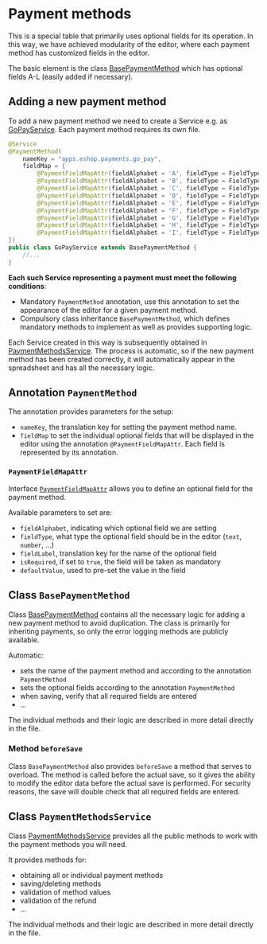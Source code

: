 # Payment methods

This is a special table that primarily uses optional fields for its operation. In this way, we have achieved modularity of the editor, where each payment method has customized fields in the editor.

The basic element is the class [BasePaymentMethod](../../../../../../src/main/java/sk/iway/iwcm/components/basket/payment_methods/jpa/PaymentMethodEntity.java) which has optional fields A-L (easily added if necessary).

## Adding a new payment method

To add a new payment method we need to create a Service e.g. as [GoPayService](../../../../../../src/main/java/sk/iway/iwcm/components/basket/payment_methods/rest/GoPayService.java). Each payment method requires its own file.

```java
@Service
@PaymentMethod(
    nameKey = "apps.eshop.payments.go_pay",
    fieldMap = {
        @PaymentFieldMapAttr(fieldAlphabet = 'A', fieldType = FieldType.TEXT, fieldLabel = "apps.eshop.payments.client_id", isRequired = true),
        @PaymentFieldMapAttr(fieldAlphabet = 'B', fieldType = FieldType.TEXT, fieldLabel = "apps.eshop.payments.secret", isRequired = true),
        @PaymentFieldMapAttr(fieldAlphabet = 'C', fieldType = FieldType.TEXT, fieldLabel = "apps.eshop.payments.url", isRequired = true),
        @PaymentFieldMapAttr(fieldAlphabet = 'D', fieldType = FieldType.NUMBER, fieldLabel = "apps.eshop.payments.go_id", isRequired = true),
        @PaymentFieldMapAttr(fieldAlphabet = 'E', fieldType = FieldType.NUMBER, fieldLabel = "components.basket.invoice_payments.price", isRequired = true, defaultValue = "0"),
        @PaymentFieldMapAttr(fieldAlphabet = 'F', fieldType = FieldType.NUMBER, fieldLabel = "components.basket.invoice_payments.vat", isRequired = true, defaultValue = "0"),
        @PaymentFieldMapAttr(fieldAlphabet = 'G', fieldType = FieldType.TEXT, fieldLabel = "components.basket.invoice_payments.gopay.orderDescription", isRequired = false, defaultValue = ""),
        @PaymentFieldMapAttr(fieldAlphabet = 'H', fieldType = FieldType.QUILL, fieldLabel = "components.payment_methods.mmoney_transfer_note", isRequired = false),
        @PaymentFieldMapAttr(fieldAlphabet = 'I', fieldType = FieldType.BOOLEAN_TEXT, fieldLabel = "components.payment_methods.allow_admin_edit", isRequired = false, defaultValue = "false"),
})
public class GoPayService extends BasePaymentMethod {
    //...
}
```

**Each such Service representing a payment must meet the following conditions**:
- Mandatory `PaymentMethod` annotation, use this annotation to set the appearance of the editor for a given payment method.
- Compulsory class inheritance `BasePaymentMethod`, which defines mandatory methods to implement as well as provides supporting logic.

Each Service created in this way is subsequently obtained in [PaymentMethodsService](../../../../../../src/main/java/sk/iway/iwcm/components/basket/payment_methods/rest/PaymentMethodsService.java). The process is automatic, so if the new payment method has been created correctly, it will automatically appear in the spreadsheet and has all the necessary logic.

## Annotation `PaymentMethod`

The annotation provides parameters for the setup:
- `nameKey`, the translation key for setting the payment method name.
- `fieldMap` to set the individual optional fields that will be displayed in the editor using the annotation `@PaymentFieldMapAttr`. Each field is represented by its annotation.

### `PaymentFieldMapAttr`

Interface [`PaymentFieldMapAttr`](../../../../../../src/main/java/sk/iway/iwcm/components/basket/payment_methods/jpa/PaymentFieldMapAttr.java) allows you to define an optional field for the payment method.

Available parameters to set are:
- `fieldAlphabet`, indicating which optional field we are setting
- `fieldType`, what type the optional field should be in the editor (`text`, `number`, ...)
- `fieldLabel`, translation key for the name of the optional field
- `isRequired`, if set to `true`, the field will be taken as mandatory
- `defaultValue`, used to pre-set the value in the field

## Class `BasePaymentMethod`

Class [BasePaymentMethod](../../../../../../src/main/java/sk/iway/iwcm/components/basket/payment_methods/rest/BasePaymentMethod.java) contains all the necessary logic for adding a new payment method to avoid duplication. The class is primarily for inheriting payments, so only the error logging methods are publicly available.

Automatic:
- sets the name of the payment method and according to the annotation `PaymentMethod`
- sets the optional fields according to the annotation `PaymentMethod`
- when saving, verify that all required fields are entered
- ...

The individual methods and their logic are described in more detail directly in the file.

### Method `beforeSave`

Class `BasePaymentMethod` also provides `beforeSave` a method that serves to overload. The method is called before the actual save, so it gives the ability to modify the editor data before the actual save is performed. For security reasons, the save will double check that all required fields are entered.

## Class `PaymentMethodsService`

Class [PaymentMethodsService](../../../../../../src/main/java/sk/iway/iwcm/components/basket/payment_methods/rest/PaymentMethodsService.java) provides all the public methods to work with the payment methods you will need.

It provides methods for:
- obtaining all or individual payment methods
- saving/deleting methods
- validation of method values
- validation of the refund
- ...

The individual methods and their logic are described in more detail directly in the file.
